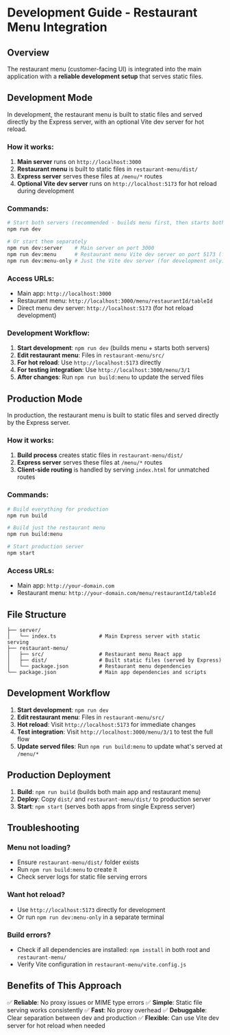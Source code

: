 # Development Guide - Restaurant Menu Integration

## Overview

The restaurant menu (customer-facing UI) is integrated into the main application with a **reliable development setup** that serves static files.

## Development Mode

In development, the restaurant menu is built to static files and served directly by the Express server, with an optional Vite dev server for hot reload.

### How it works:
1. **Main server** runs on `http://localhost:3000`
2. **Restaurant menu** is built to static files in `restaurant-menu/dist/`
3. **Express server** serves these files at `/menu/*` routes
4. **Optional Vite dev server** runs on `http://localhost:5173` for hot reload during development

### Commands:
```bash
# Start both servers (recommended - builds menu first, then starts both)
npm run dev

# Or start them separately
npm run dev:server    # Main server on port 3000
npm run dev:menu      # Restaurant menu Vite dev server on port 5173 (for hot reload)
npm run dev:menu-only # Just the Vite dev server (for development only)
```

### Access URLs:
- Main app: `http://localhost:3000`
- Restaurant menu: `http://localhost:3000/menu/restaurantId/tableId`
- Direct menu dev server: `http://localhost:5173` (for hot reload development)

### Development Workflow:
1. **Start development**: `npm run dev` (builds menu + starts both servers)
2. **Edit restaurant menu**: Files in `restaurant-menu/src/`
3. **For hot reload**: Use `http://localhost:5173` directly
4. **For testing integration**: Use `http://localhost:3000/menu/3/1`
5. **After changes**: Run `npm run build:menu` to update the served files

## Production Mode

In production, the restaurant menu is built to static files and served directly by the Express server.

### How it works:
1. **Build process** creates static files in `restaurant-menu/dist/`
2. **Express server** serves these files at `/menu/*` routes
3. **Client-side routing** is handled by serving `index.html` for unmatched routes

### Commands:
```bash
# Build everything for production
npm run build

# Build just the restaurant menu
npm run build:menu

# Start production server
npm start
```

### Access URLs:
- Main app: `http://your-domain.com`
- Restaurant menu: `http://your-domain.com/menu/restaurantId/tableId`

## File Structure

```
├── server/
│   └── index.ts              # Main Express server with static serving
├── restaurant-menu/
│   ├── src/                  # Restaurant menu React app
│   ├── dist/                 # Built static files (served by Express)
│   └── package.json          # Restaurant menu dependencies
└── package.json              # Main app dependencies and scripts
```

## Development Workflow

1. **Start development**: `npm run dev`
2. **Edit restaurant menu**: Files in `restaurant-menu/src/`
3. **Hot reload**: Visit `http://localhost:5173` for immediate changes
4. **Test integration**: Visit `http://localhost:3000/menu/3/1` to test the full flow
5. **Update served files**: Run `npm run build:menu` to update what's served at `/menu/*`

## Production Deployment

1. **Build**: `npm run build` (builds both main app and restaurant menu)
2. **Deploy**: Copy `dist/` and `restaurant-menu/dist/` to production server
3. **Start**: `npm start` (serves both apps from single Express server)

## Troubleshooting

### Menu not loading?
- Ensure `restaurant-menu/dist/` folder exists
- Run `npm run build:menu` to create it
- Check server logs for static file serving errors

### Want hot reload?
- Use `http://localhost:5173` directly for development
- Or run `npm run dev:menu-only` in a separate terminal

### Build errors?
- Check if all dependencies are installed: `npm install` in both root and `restaurant-menu/`
- Verify Vite configuration in `restaurant-menu/vite.config.js`

## Benefits of This Approach

✅ **Reliable**: No proxy issues or MIME type errors
✅ **Simple**: Static file serving works consistently
✅ **Fast**: No proxy overhead
✅ **Debuggable**: Clear separation between dev and production
✅ **Flexible**: Can use Vite dev server for hot reload when needed 